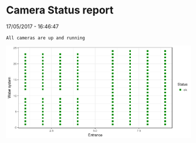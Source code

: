 Camera Status report
================
17/05/2017 - 16:46:47

    All cameras are up and running

![](camreport_files/figure-markdown_github/unnamed-chunk-2-1.png)

